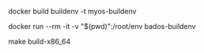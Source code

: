 docker build buildenv -t myos-buildenv

docker run --rm -it -v "$(pwd)":/root/env bados-buildenv

make build-x86_64